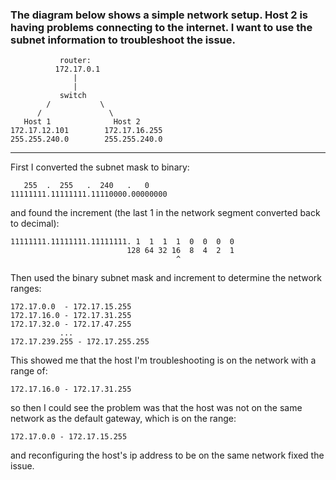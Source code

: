 <h3>The diagram below shows a simple network setup. Host 2 is having problems connecting to the internet. I want to use the subnet information to troubleshoot the issue.</h3>


               router: 
              172.17.0.1
                  |
                  |
               switch
            /           \  
          /               \
       Host 1              Host 2
    172.17.12.101        172.17.16.255
    255.255.240.0        255.255.240.0
 
------------------------------------------------------------------------------------------------------------------------

First I converted the subnet mask to binary:

       255  .  255   .  240   .   0
    11111111.11111111.11110000.00000000

and found the increment (the last 1 in the network segment converted back to decimal):
 

    11111111.11111111.11111111. 1  1  1  1  0  0  0  0
                              128 64 32 16  8  4  2  1
                                         ^

Then used the binary subnet mask and increment to determine the network ranges:

    172.17.0.0  - 172.17.15.255
    172.17.16.0 - 172.17.31.255
    172.17.32.0 - 172.17.47.255
               ...
    172.17.239.255 - 172.17.255.255


This showed me that the host I'm troubleshooting is on the network with a range of: 

    172.17.16.0 - 172.17.31.255

so then I could see the problem was that the host was not on the same network as the default gateway, which is 
on the range: 

    172.17.0.0 - 172.17.15.255

and reconfiguring the host's ip address to be on the same network fixed the issue.

